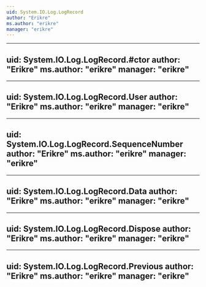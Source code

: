 ```yaml
---
uid: System.IO.Log.LogRecord
author: "Erikre"
ms.author: "erikre"
manager: "erikre"
---
```


---
uid: System.IO.Log.LogRecord.#ctor
author: "Erikre"
ms.author: "erikre"
manager: "erikre"
---

---
uid: System.IO.Log.LogRecord.User
author: "Erikre"
ms.author: "erikre"
manager: "erikre"
---

---
uid: System.IO.Log.LogRecord.SequenceNumber
author: "Erikre"
ms.author: "erikre"
manager: "erikre"
---

---
uid: System.IO.Log.LogRecord.Data
author: "Erikre"
ms.author: "erikre"
manager: "erikre"
---

---
uid: System.IO.Log.LogRecord.Dispose
author: "Erikre"
ms.author: "erikre"
manager: "erikre"
---

---
uid: System.IO.Log.LogRecord.Previous
author: "Erikre"
ms.author: "erikre"
manager: "erikre"
---
